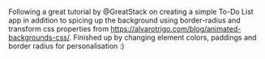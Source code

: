 Following a great tutorial by @GreatStack on creating a simple To-Do List app in addition to spicing up the background using border-radius and transform css properties from https://alvarotrigo.com/blog/animated-backgrounds-css/.
Finished up by changing element colors, paddings and border radius for personalisation :)
